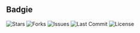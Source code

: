 ## Badgie

<!-- BADGIE TIME -->

![Stars](https://img.shields.io/github/stars/d2crashout/calc?style=social)
![Forks](https://img.shields.io/github/forks/d2crashout/calc?style=social)
![Issues](https://img.shields.io/github/issues/d2crashout/calc)
![Last Commit](https://img.shields.io/github/last-commit/d2crashout/calc)
![License](https://img.shields.io/github/license/d2crashout/calc)


<!-- END BADGIE TIME -->
